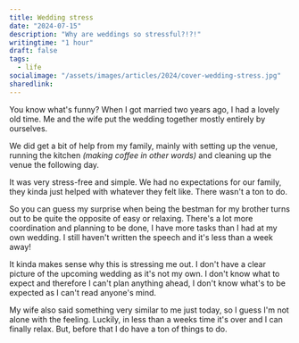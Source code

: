 ```yaml
---
title: Wedding stress
date: "2024-07-15"
description: "Why are weddings so stressful?!?!"
writingtime: "1 hour"
draft: false
tags:
  - life
socialimage: "/assets/images/articles/2024/cover-wedding-stress.jpg"
sharedlink: 
---
```


You know what's funny? When I got married two years ago, I had a lovely old time. Me and the wife put the wedding together mostly entirely by ourselves.

We did get a bit of help from my family, mainly with setting up the venue, running the kitchen _(making coffee in other words)_ and cleaning up the venue the following day.

It was very stress-free and simple. We had no expectations for our family, they kinda just helped with whatever they felt like. There wasn't a ton to do.

So you can guess my surprise when being the bestman for my brother turns out to be quite the opposite of easy or relaxing. There's a lot more coordination and planning to be done, I have more tasks than I had at my own wedding. I still haven't written the speech and it's less than a week away!

It kinda makes sense why this is stressing me out. I don't have a clear picture of the upcoming wedding as it's not my own. I don't know what to expect and therefore I can't plan anything ahead, I don't know what's to be expected as I can't read anyone's mind.

My wife also said something very similar to me just today, so I guess I'm not alone with the feeling. Luckily, in less than a weeks time it's over and I can finally relax. But, before that I do have a ton of things to do.